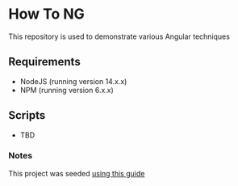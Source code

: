 # How To NG

This repository is used to demonstrate various Angular techniques

## Requirements

* NodeJS (running version 14.x.x)
* NPM (running version 6.x.x)

## Scripts

* TBD

### Notes

This project was seeded [using this guide](https://elements.heroku.com/buttons/pbraswell/heroku-angular-seed)
